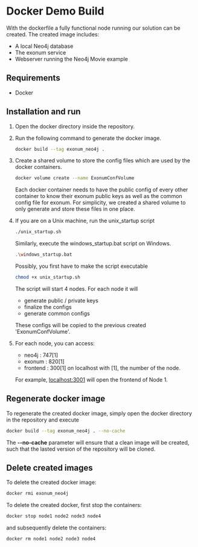 # Docker Demo Build

With the dockerfile a fully functional node running our solution can be created. The created image includes:
- A local Neo4j database
- The exonum service
- Webserver running the Neo4j Movie example 

## Requirements
-  Docker

## Installation and run

1. Open the docker directory inside the repository.

2. Run the following command to generate the docker image.

    ``` bash
    docker build --tag exonum_neo4j .
    ```

3. Create a shared volume to store the config files which are used by the docker containers. 

    ```bash
    docker volume create --name ExonumConfVolume
    ```

    Each docker container needs to have the public config of every other container to know their exonum public keys as 
    well as the common config file for exonum. For simplicity, we created a shared volume to only generate and store these files
    in one place.
    
4. If you are on a Unix machine, run the unix_startup script
    ```bash
    ./unix_startup.sh
    ```` 
   Similarly, execute the windows_startup.bat script on Windows.
   ```bash
   .\windows_startup.bat
   ````
    
    Possibly, you first have to make the script executable
    ```bash
    chmod +x unix_startup.sh
    ```

    The script will start 4 nodes. For each node it will
    - generate public / private keys
    - finalize the configs
    - generate common configs
    
    These configs will be copied to  the previous created 'ExonumConfVolume'.
    
5.  For each node, you can access:
    - neo4j : 747[1]
    - exonum : 820[1]
    - frontend : 300[1]
    on localhost with [1], the number of the node.
    
    For example, [localhost:3001](http://localhost:3001) will open the frontend of Node 1.


## Regenerate docker image
To regenerate the created docker image, simply open the docker directory in the repository and execute
```bash
docker build --tag exonum_neo4j . --no-cache

``` 
The __--no-cache__ parameter will ensure that a clean image will be created, such that the lasted version of the repository will be cloned.



## Delete created images
To delete the created docker image:

```bash
docker rmi exonum_neo4j
```

To delete the created docker, first stop the containers:
```bash
docker stop node1 node2 node3 node4
```

and subsequently delete the containers:

```bash
docker rm node1 node2 node3 node4
```